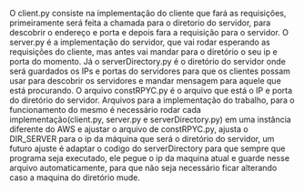 O client.py consiste na implementação do cliente que fará as requisições, primeiramente será feita a chamada para o diretorio do servidor, para descobrir o endereço e porta e depois fara a requisição para o servidor.
O server.py é a implementação do servidor, que vai rodar esperando as requisições do cliente, mas antes vai mandar para o diretório o seu ip e porta do momento.
Já o serverDirectory.py é o diretório do servidor onde será guardados os IPs e portas do servidores para que os clientes possam usar para descobrir os servidores e mandar mensagem para aquele que está procurando.
O arquivo constRPYC.py é o arquivo que está o IP e porta do diretório do servidor.
Arquivos para a implementação do trabalho, para o funcionamento do mesmo é necessário rodar cada implementação(client.py, server.py e serverDirectory.py) em uma instância diferente do AWS e ajustar o arquivo de constRPYC.py, ajusta o DIR_SERVER para o ip da máquina que será o diretório do servidor, um futuro ajuste é adaptar o codigo do serverDirectory para que sempre que programa seja executado, ele pegue o ip da maquina atual e guarde nesse arquivo automaticamente, para que não seja necessário ficar alterando caso a maquina do diretório mude.